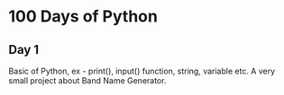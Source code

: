 # 100 Days of Python

## Day 1
Basic of Python, ex - print(), input() function, string, variable etc. A very small project about Band Name Generator.
